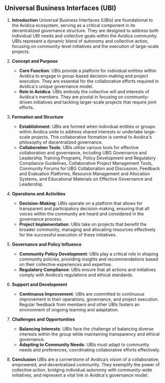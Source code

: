 ## Universal Business Interfaces (UBI)

1. **Introduction**
   Universal Business Interfaces (UBIs) are foundational to the Avidica ecosystem, serving as a critical component in its decentralized governance structure. They are designed to address both individual UBI needs and collective goals within the Avidica community. UBIs represent a dynamic blend of autonomy and collective action, focusing on community-level initiatives and the execution of large-scale projects.

2. **Concept and Purpose**
   - **Core Function**: UBIs provide a platform for individual entities within Avidica to engage in group-based decision-making and project execution. They are essential for the collaborative efforts required in Avidica's unique governance model.
   - **Role in Avidica**: UBIs embody the collective will and interests of Avidica's members. They are pivotal in focusing on community-driven initiatives and tackling larger-scale projects that require joint efforts.

3. **Formation and Structure**
   - **Establishment**: UBIs are formed when individual entities or groups within Avidica unite to address shared interests or undertake large-scale projects. This collaborative formation is central to Avidica's philosophy of decentralized governance.
   - **Collaboration Tools**: UBIs utilize various tools for effective collaboration and governance, including UBG Governance and Leadership Training Programs, Policy Development and Regulatory Compliance Guidelines, Collaborative Project Management Tools, Community Forums for UBG Collaboration and Discussion, Feedback and Evaluation Platforms, Resource Management and Allocation Systems, and Educational Materials on Effective Governance and Leadership.

4. **Operations and Activities**
   - **Decision-Making**: UBIs operate on a platform that allows for transparent and participatory decision-making, ensuring that all voices within the community are heard and considered in the governance process.
   - **Project Implementation**: UBIs take on projects that benefit the broader community, managing and allocating resources effectively for the successful execution of these initiatives.

5. **Governance and Policy Influence**
   - **Community Policy Development**: UBIs play a critical role in shaping community policies, providing insights and recommendations based on their collective experiences and expertise.
   - **Regulatory Compliance**: UBIs ensure that all actions and initiatives comply with Avidica’s regulations and ethical standards.

6. **Support and Development**
   - **Continuous Improvement**: UBIs are committed to continuous improvement in their operations, governance, and project execution. Regular feedback from members and other UBIs fosters an environment of ongoing learning and adaptation.

7. **Challenges and Opportunities**
   - **Balancing Interests**: UBIs face the challenge of balancing diverse interests within the group while maintaining transparency and ethical governance.
   - **Adapting to Community Needs**: UBIs must adapt to community needs and preferences, coordinating collaborative efforts effectively.

8. **Conclusion**
   UBIs are a cornerstone of Avidica’s vision of a collaborative, empowered, and decentralized community. They exemplify the power of collective action, bridging individual autonomy with community-wide initiatives, and represent a vital link in Avidica's governance model.
